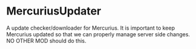 # MercuriusUpdater
A update checker/downloader for Mercurius. It is important to keep Mercurius updated so that we can properly manage server side changes. NO OTHER MOD should do this.
